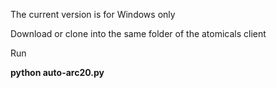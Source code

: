 The current version is for Windows only

Download or clone into the same folder of the atomicals client

Run 

**python auto-arc20.py**
